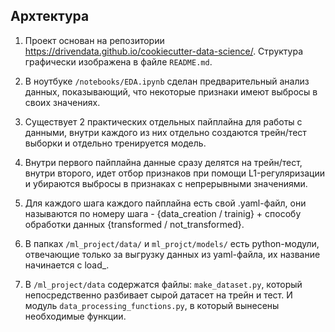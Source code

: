 Архтектура
-----------

1) Проект основан на репозитории https://drivendata.github.io/cookiecutter-data-science/. Структура графически изображена в файле ```README.md```.

2) В ноутбуке ```/notebooks/EDA.ipynb``` сделан предварительный анализ данных, показывающий, что некоторые признаки имеют выбросы в своих значениях.

3) Существует 2 практических отдельных пайплайна для работы с данными, внутри каждого из них отдельно создаются трейн/тест выборки и отдельно тренируется модель.

4) Внутри первого пайплайна данные сразу делятся на трейн/тест, внутри второго, идет отбор признаков при помощи L1-регуляризации и убираются выбросы в признаках с непрерывными значениями. 

5) Для каждого шага каждого пайплайна есть свой .yaml-файл, они называются по номеру шага - {data_creation / trainig} + способу обработки данных {transformed / not_transformed}.

6) В папках ```/ml_project/data/``` и ```ml_projct/models/``` есть python-модули, отвечающие только за выгрузку данных из yaml-файла, их название начинается с load_. 

7) В ```/ml_project/data``` содержатся файлы: ```make_dataset.py```, который непосредственно разбивает сырой датасет на трейн и тест. И модуль ```data_processing_functions.py```, в который вынесены необходимые функции.